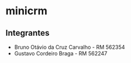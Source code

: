 # minicrm

## Integrantes

- Bruno Otávio da Cruz Carvalho - RM 562354
- Gustavo Cordeiro Braga - RM 562247
